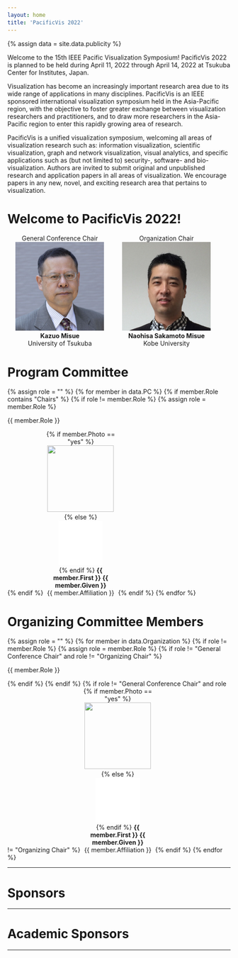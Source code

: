 ```yaml
---
layout: home
title: 'PacificVis 2022'
---
```


{% assign data = site.data.publicity %}

Welcome to the 15th IEEE Pacific Visualization Symposium!  PacificVis 2022 <!-- will --> is planned to be held during April 11, 2022 through April 14, 2022 at Tsukuba Center for Institutes, Japan.

Visualization has become an increasingly important research area due to its wide range of applications in many disciplines. PacificVis is an IEEE sponsored international visualization symposium held in the Asia-Pacific region, with the objective to foster greater exchange between visualization researchers and practitioners, and to draw more researchers in the Asia-Pacific region to enter this rapidly growing area of research.

PacificVis is a unified visualization symposium, welcoming all areas of visualization research such as: information visualization, scientific visualization, graph and network visualization, visual analytics, and specific applications such as (but not limited to) security-, software- and bio-visualization. Authors are invited to submit original and unpublished research and application papers in all areas of visualization. We encourage papers in any new, novel, and exciting research area that pertains to visualization.

# Welcome to PacificVis 2022!

<div class="conf-chair" style="display: inline-block; width: 47%; text-align: center;">
<span class="role">General Conference Chair</span><br/>
<img src="assets/images/oc/Kazuo_Misue.jpg"
     class="circle" width="200" height="200" /><br />
<strong>Kazuo Misue</strong><br/>
University of Tsukuba
</div>

<div class="conf-chair" style="display: inline-block; width: 47%; text-align: center;">
<span class="role">Organization Chair</span><br/>
<img src="assets/images/oc/Naohisa_Sakamoto.jpg"
     class="circle" width="200" height="200" /><br />
<strong>Naohisa Sakamoto Misue</strong><br/>
Kobe University
</div>

# Program Committee

{% assign role = "" %}
{% for member in data.PC %}
  {% if member.Role contains "Chairs" %}
    {% if role != member.Role %}
      {% assign role = member.Role %}
<p class="pc-role">{{ member.Role }}</p>
    {% endif %}
<div style="display: inline-block; width: 32%; text-align: center;">
    {% if member.Photo == "yes" %}
<img src="assets/images/pc/{{ member.First | replace: " ", "_" }}_{{ member.Given }}.jpg"
     class="circle" width="150" height="150" /><br />
    {% else %}
<img src="assets/images/oc/nobody.jpg" width="100" height="100" /><br />
    {% endif %}
<strong>{{ member.First }} {{ member.Given }}</strong><br/>
{{ member.Affiliation }}
</div>
  {% endif %}
{% endfor %}


# Organizing Committee Members

{% assign role = "" %}
{% for member in data.Organization %}
  {% if role != member.Role %}
    {% assign role = member.Role %}
    {% if role != "General Conference Chair" and role != "Organizing Chair" %}
<p class="oc-role">{{ member.Role }}</p>
    {% endif %}
  {% endif %}
  {% if role != "General Conference Chair" and role != "Organizing Chair" %}
<div style="display: inline-block; width: 32%; text-align: center;">
    {% if member.Photo == "yes" %}
<img src="assets/images/oc/{{ member.First }}_{{ member.Given }}.jpg"
     class="circle" width="150" height="150" /><br />
    {% else %}
<img src="assets/images/oc/nobody.jpg" width="100" height="100" /><br />
    {% endif %}
<strong>{{ member.First }} {{ member.Given }}</strong><br/>
{{ member.Affiliation }}
</div>
  {% endif %}
{% endfor %}

---

# Sponsors

---

# Academic Sponsors

---
